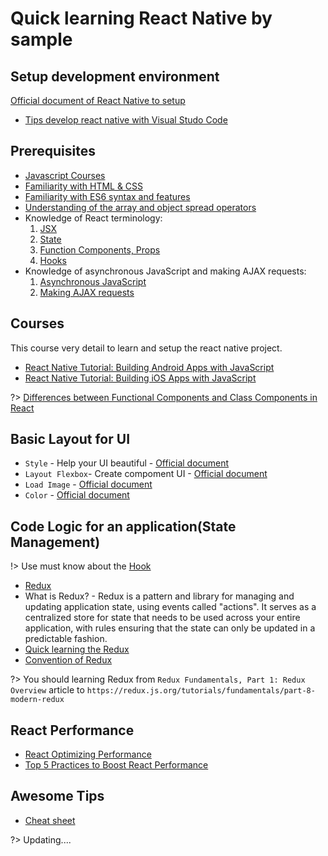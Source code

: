 # Quick learning React Native by sample

## Setup development environment

[Official document of React Native to setup](https://reactnative.dev/docs/environment-setup)

- [Tips develop react native with Visual Studo Code](tipsvscreactnative.md)

## Prerequisites
- [Javascript Courses](https://javascript.info/)
- [Familiarity with HTML & CSS](https://internetingishard.com/)
- [Familiarity with ES6 syntax and features](https://www.taniarascia.com/es6-syntax-and-feature-overview/)
- [Understanding of the array and object spread operators](https://javascript.info/rest-parameters-spread#spread-syntax)
- Knowledge of React terminology:
    1. [JSX](https://reactjs.org/docs/introducing-jsx.html)
    2. [State](https://reactjs.org/docs/state-and-lifecycle.html)
    3. [Function Components, Props](https://reactjs.org/docs/components-and-props.html)
    4. [Hooks](https://reactjs.org/docs/hooks-intro.html)
- Knowledge of asynchronous JavaScript and making AJAX requests:
    1. [Asynchronous JavaScript](https://javascript.info/promise-basics)
    2. [Making AJAX requests](https://javascript.info/fetch)

## Courses
This course very detail to learn and setup the react native project.

- [React Native Tutorial: Building Android Apps with JavaScript](https://www.raywenderlich.com/247-react-native-tutorial-building-android-apps-with-javascript)
- [React Native Tutorial: Building iOS Apps with JavaScript](https://www.raywenderlich.com/485-react-native-tutorial-building-ios-apps-with-javascript)

?> [Differences between Functional Components and Class Components in React](https://www.geeksforgeeks.org/differences-between-functional-components-and-class-components-in-react/)

## Basic Layout for UI

- `Style` - Help your UI beautiful - [Official document](https://reactnative.dev/docs/style)
- `Layout Flexbox`- Create compoment UI - [Official document](https://reactnative.dev/docs/flexbox)
- `Load Image` - [Official document](https://reactnative.dev/docs/images)
- `Color` - [Official document](https://reactnative.dev/docs/colors)

## Code Logic for an application(State Management)

!> Use must know about the [Hook](https://reactjs.org/docs/hooks-intro.html)

- [Redux](https://redux.js.org/)
- What is Redux? - Redux is a pattern and library for managing and updating application state, using events called "actions". It serves as a centralized store for state that needs to be used across your entire application, with rules ensuring that the state can only be updated in a predictable fashion.
- [Quick learning the Redux](https://redux.js.org/tutorials/fundamentals/part-1-overview)
- [Convention of Redux](https://redux.js.org/style-guide/style-guide)

?> You should learning Redux from `Redux Fundamentals, Part 1: Redux Overview` article to `https://redux.js.org/tutorials/fundamentals/part-8-modern-redux`

## React Performance

- [React Optimizing Performance](https://reactjs.org/docs/optimizing-performance.html)
- [Top 5 Practices to Boost React Performance](https://www.codementor.io/blizzerand/top-5-practices-to-boost-react-performance-jv6zr89ep)

## Awesome Tips
- [Cheat sheet](https://devhints.io/react)

?> Updating....

